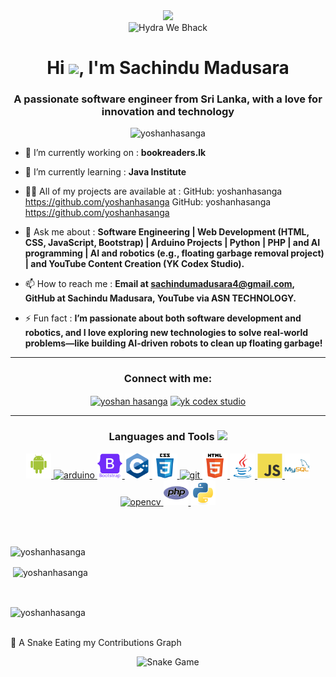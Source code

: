 <div align="center">
<picture><img src = "https://github.com/7oSkaaa/7oSkaaa/blob/main/Images/about_me.gif?raw=true" width = 100px></picture>
</div>

<div align="center">
  <img src="https://media.tenor.com/images/4a5a50779d8f3f84b5b413f04b1d8361/tenor.gif" alt="Hydra We Bhack" />
</div>

<h1 align="center">Hi <img src="https://media.giphy.com/media/hvRJCLFzcasrR4ia7z/giphy.gif" width="35">, I'm Sachindu Madusara</h1>
<h3 align="center">A passionate software engineer from Sri Lanka, with a love for innovation and technology</h3>

<p align="center"> <img src="https://komarev.com/ghpvc/?username=yoshanhasanga&label=Profile%20views&color=0e75b6&style=flat" alt="yoshanhasanga" /> </p>

- 🔭 I’m currently working on : **bookreaders.lk**

- 🌱 I’m currently learning : **Java Institute**

- 👨‍💻 All of my projects are available at : GitHub: yoshanhasanga https://github.com/yoshanhasanga GitHub: yoshanhasanga https://github.com/yoshanhasanga

- 💬 Ask me about : **Software Engineering | Web Development (HTML, CSS, JavaScript, Bootstrap) | Arduino Projects | Python | PHP | and AI programming | AI and robotics (e.g., floating garbage removal project) | and YouTube Content Creation (YK Codex Studio).**

- 📫 How to reach me : **Email at sachindumadusara4@gmail.com, GitHub at Sachindu Madusara, YouTube via ASN TECHNOLOGY.**

- ⚡ Fun fact : **I’m passionate about both software development and robotics, and I love exploring new technologies to solve real-world problems—like building AI-driven robots to clean up floating garbage!**
<hr>
<h3 align="center">Connect with me:</h3>
<p align="center">
<a href="https://www.facebook.com/profile.php?id=100091935768740" target="blank"><img align="center" src="https://raw.githubusercontent.com/rahuldkjain/github-profile-readme-generator/master/src/images/icons/Social/facebook.svg" alt="yoshan hasanga" height="30" width="40" /></a>
<a href="https://www.youtube.com/@ASNTECHNOLOGY" target="blank"><img align="center" src="https://raw.githubusercontent.com/rahuldkjain/github-profile-readme-generator/master/src/images/icons/Social/youtube.svg" alt="yk codex studio" height="30" width="40" /></a>
</p>
<hr>
<h3 align="center">Languages and Tools <img src = "https://media2.giphy.com/media/QssGEmpkyEOhBCb7e1/giphy.gif?cid=ecf05e47a0n3gi1bfqntqmob8g9aid1oyj2wr3ds3mg700bl&rid=giphy.gif" width = 22px></h3>
<p align="center"> <a href="https://developer.android.com" target="_blank" rel="noreferrer"> <img src="https://raw.githubusercontent.com/devicons/devicon/master/icons/android/android-original-wordmark.svg" alt="android" width="40" height="40"/> </a> <a href="https://www.arduino.cc/" target="_blank" rel="noreferrer"> <img src="https://cdn.worldvectorlogo.com/logos/arduino-1.svg" alt="arduino" width="40" height="40"/> </a> <a href="https://getbootstrap.com" target="_blank" rel="noreferrer"> <img src="https://raw.githubusercontent.com/devicons/devicon/master/icons/bootstrap/bootstrap-plain-wordmark.svg" alt="bootstrap" width="40" height="40"/> </a> <a href="https://www.w3schools.com/cpp/" target="_blank" rel="noreferrer"> <img src="https://raw.githubusercontent.com/devicons/devicon/master/icons/cplusplus/cplusplus-original.svg" alt="cplusplus" width="40" height="40"/> </a> <a href="https://www.w3schools.com/css/" target="_blank" rel="noreferrer"> <img src="https://raw.githubusercontent.com/devicons/devicon/master/icons/css3/css3-original-wordmark.svg" alt="css3" width="40" height="40"/> </a> <a href="https://git-scm.com/" target="_blank" rel="noreferrer"> <img src="https://www.vectorlogo.zone/logos/git-scm/git-scm-icon.svg" alt="git" width="40" height="40"/> </a> <a href="https://www.w3.org/html/" target="_blank" rel="noreferrer"> <img src="https://raw.githubusercontent.com/devicons/devicon/master/icons/html5/html5-original-wordmark.svg" alt="html5" width="40" height="40"/> </a> <a href="https://www.java.com" target="_blank" rel="noreferrer"> <img src="https://raw.githubusercontent.com/devicons/devicon/master/icons/java/java-original.svg" alt="java" width="40" height="40"/> </a> <a href="https://developer.mozilla.org/en-US/docs/Web/JavaScript" target="_blank" rel="noreferrer"> <img src="https://raw.githubusercontent.com/devicons/devicon/master/icons/javascript/javascript-original.svg" alt="javascript" width="40" height="40"/> </a> <a href="https://www.mysql.com/" target="_blank" rel="noreferrer"> <img src="https://raw.githubusercontent.com/devicons/devicon/master/icons/mysql/mysql-original-wordmark.svg" alt="mysql" width="40" height="40"/> </a> <a href="https://opencv.org/" target="_blank" rel="noreferrer"> <img src="https://www.vectorlogo.zone/logos/opencv/opencv-icon.svg" alt="opencv" width="40" height="40"/> </a> <a href="https://www.php.net" target="_blank" rel="noreferrer"> <img src="https://raw.githubusercontent.com/devicons/devicon/master/icons/php/php-original.svg" alt="php" width="40" height="40"/> </a> <a href="https://www.python.org" target="_blank" rel="noreferrer"> <img src="https://raw.githubusercontent.com/devicons/devicon/master/icons/python/python-original.svg" alt="python" width="40" height="40"/> </a> </p>
<br>
<br>

<p><img align="center" src="https://github-readme-stats.vercel.app/api/top-langs?username=yoshanhasanga&show_icons=true&locale=en&layout=compact" alt="yoshanhasanga" /></p>

<p>&nbsp;<img align="center" src="https://github-readme-stats.vercel.app/api?username=yoshanhasanga&show_icons=true&locale=en" alt="yoshanhasanga" /></p>

<br>
<div aling="center">
  <p><img align="center" src="https://github-readme-streak-stats.herokuapp.com/?user=yoshanhasanga&" alt="yoshanhasanga" /></p>
</div>
<br>
🐍 A Snake Eating my Contributions Graph
<p align = "center">
	<img src = "https://github.com/yoshanhasanga/yoshanhasanga/blob/output/github-contribution-grid-snake.svg" alt = "Snake Game"/>
</p>
